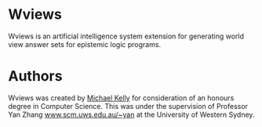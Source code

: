 Wviews
=======
Wviews is an artificial intelligence system extension for generating world view answer sets for epistemic logic programs.

Authors
=======
Wviews was created by [Michael Kelly](https://github.com/galactose) for consideration of an honours degree in Computer Science. This was under the supervision of Professor Yan Zhang www.scm.uws.edu.au/~yan at the University of Western Sydney.
